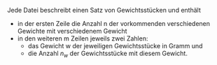 Jede Datei beschreibt einen Satz von Gewichtsstücken und enthält

  * in der ersten Zeile die Anzahl n der vorkommenden verschiedenen Gewichte mit
    verschiedenem Gewicht
  * in den weiteren m Zeilen jeweils zwei Zahlen:
    * das Gewicht w der jeweiligen Gewichtsstücke in Gramm und
    * die Anzahl $n_w$ der Gewichtsstücke mit diesem Gewicht.
